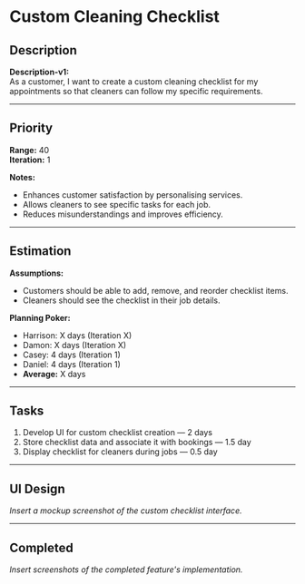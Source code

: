 # Custom Cleaning Checklist

## Description
**Description-v1:**  
As a customer, I want to create a custom cleaning checklist for my appointments so that cleaners can follow my specific requirements.

---

## Priority
**Range:** 40  
**Iteration:** 1  

**Notes:**  
- Enhances customer satisfaction by personalising services.  
- Allows cleaners to see specific tasks for each job.  
- Reduces misunderstandings and improves efficiency.

---

## Estimation
**Assumptions:**  
- Customers should be able to add, remove, and reorder checklist items.  
- Cleaners should see the checklist in their job details.  

**Planning Poker:**  
- Harrison: X days (Iteration X)  
- Damon: X days (Iteration X)  
- Casey: 4 days (Iteration 1)  
- Daniel: 4 days (Iteration 1)  
- **Average:** X days  

---

## Tasks
1. Develop UI for custom checklist creation — 2 days  
2. Store checklist data and associate it with bookings — 1.5 day  
3. Display checklist for cleaners during jobs — 0.5 day  

---

## UI Design
*Insert a mockup screenshot of the custom checklist interface.*

---

## Completed
*Insert screenshots of the completed feature's implementation.*
